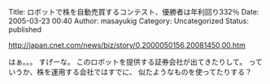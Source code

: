 Title: ロボットで株を自動売買するコンテスト、優勝者は年利回り332％
Date: 2005-03-23 00:40
Author: masayukig
Category: Uncategorized
Status: published

<http://japan.cnet.com/news/biz/story/0,2000050156,20081450,00.htm>

はぁ。。。
すげーな。
このロボットを提供する証券会社が出てきたりして。
っていうか、株を運用する会社ではすでに、
似たようなものを使ってたりする？
